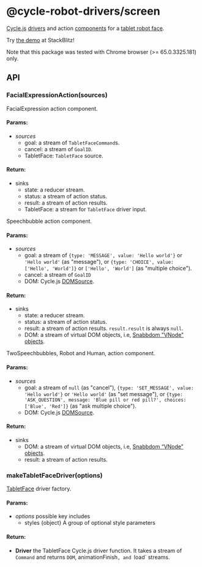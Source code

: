 <!-- This README.md is automatically generated. Edit the JSDoc comments in source code or the md files in docs/readmes/. -->

# @cycle-robot-drivers/screen

[Cycle.js](http://cycle.js.org/) [drivers](https://cycle.js.org/drivers.html) and action [components](https://cycle.js.org/components.html) for a [tablet robot face](https://github.com/mjyc/tablet-robot-face).

Try [the demo](https://stackblitz.com/edit/cycle-robot-drivers-demos-screen) at StackBlitz!

Note that this package was tested with Chrome browser (>= 65.0.3325.181) only.

## API

<!-- Start src/FacialExpressionAction.ts -->

### FacialExpressionAction(sources)

FacialExpression action component.

#### Params:

* *sources* 
  * goal: a stream of `TabletFaceCommand`s.
  * cancel: a stream of `GoalID`.
  * TabletFace: `TabletFace` source.

#### Return:

* sinks 
  * state: a reducer stream.
  * status: a stream of action status.
  * result: a stream of action results.
  * TabletFace: a stream for `TabletFace` driver input.

<!-- End src/FacialExpressionAction.ts -->

<!-- Start src/SpeechbubbleAction.ts -->

Speechbubble action component.

#### Params:

* *sources* 
  * goal: a stream of `{type: 'MESSAGE', value: 'Hello world'}`
    or `'Hello world'` (as "message"),
    or `{type: 'CHOICE', value: ['Hello', 'World']}`
    or `['Hello', 'World']` (as "multiple choice").
  * cancel: a stream of `GoalID`
  * DOM: Cycle.js [DOMSource](https://cycle.js.org/api/dom.html).

#### Return:

* sinks 
  * state: a reducer stream.
  * status: a stream of action status.
  * result: a stream of action results. `result.result` is always `null`.
  * DOM: a stream of virtual DOM objects, i.e, [Snabbdom "VNode" objects](https://github.com/snabbdom/snabbdom).

<!-- End src/SpeechbubbleAction.ts -->

<!-- Start src/TwoSpeechbubblesAction.ts -->

TwoSpeechbubbles, Robot and Human, action component.

#### Params:

* *sources* 
  * goal: a stream of `null` (as "cancel"),
    `{type: 'SET_MESSAGE', value: 'Hello world'}` or `'Hello world'` (as
    "set message"), or `{type: 'ASK_QUESTION', message: 'Blue pill or
    red pill?', choices: ['Blue', 'Red']}` (as "ask multiple choice").
  * DOM: Cycle.js [DOMSource](https://cycle.js.org/api/dom.html).

#### Return:

* sinks 
  * DOM: a stream of virtual DOM objects, i.e, [Snabbdom “VNode” objects](https://github.com/snabbdom/snabbdom).
  * result: a stream of action results.

<!-- End src/TwoSpeechbubblesAction.ts -->

<!-- Start src/index.ts -->

<!-- End src/index.ts -->

<!-- Start src/makeTabletFaceDriver.ts -->

### makeTabletFaceDriver(options)

[TabletFace](https://github.com/mjyc/tablet-robot-face) driver factory.

#### Params:

* *options* possible key includes 
  * styles {object} A group of optional style parameters

#### Return:

* **Driver** the TabletFace Cycle.js driver function. It takes a stream   of `Command` and returns `DOM`, animationFinish`, and `load` streams.

<!-- End src/makeTabletFaceDriver.ts -->

